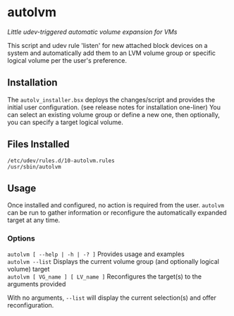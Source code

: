 # autolvm
*Little udev-triggered automatic volume expansion for VMs*

This script and udev rule 'listen' for new attached block devices on a system and automatically add them to an LVM volume group or specific logical volume per the user's preference.

## Installation

The `autolv_installer.bsx` deploys the changes/script and provides the initial user configuration. (see release notes for installation one-liner)
You can select an existing volume group or define a new one, then optionally, you can specify a target logical volume.

## Files Installed

`/etc/udev/rules.d/10-autolvm.rules`  
`/usr/sbin/autolvm`  

## Usage

Once installed and configured, no action is required from the user. `autolvm` can be run to gather information or reconfigure the automatically expanded target at any time.

### Options

`autolvm [ --help | -h | -? ]`  Provides usage and examples  
`autolvm --list`  Displays the current volume group (and optionally logical volume) target  
`autolvm [ VG_name ] [ LV_name ]` Reconfigures the target(s) to the arguments provided  

With no arguments, `--list` will display the current selection(s) and offer reconfiguration. 
